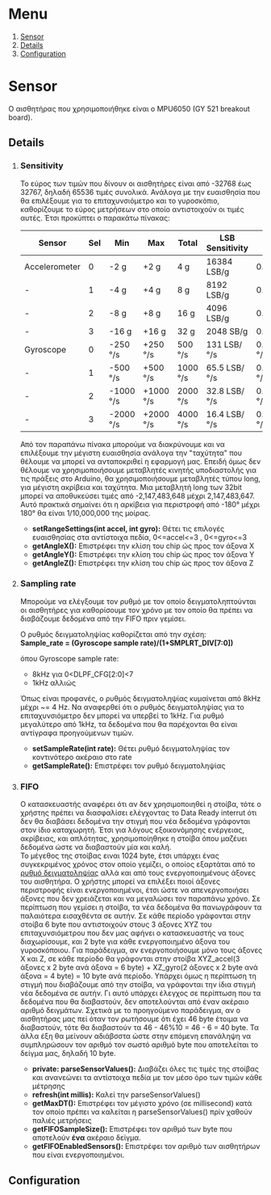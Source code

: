 
# Menu
1. [Sensor](#sensor)
  1. [Details](#details)
  2. [Configuration](#configuration)

# Sensor
 
Ο αισθητήρας που χρησιμοποιήθηκε είναι ο MPU6050 (GY 521 breakout board).

## Details

1. ### Sensitivity
    
      Το εύρος των τιμών που δίνουν οι αισθητήρες είναι από -32768 έως 32767, δηλαδή 65536 τιμές συνολικά. Ανάλογα με την ευαισθησία που θα επιλέξουμε για το επιταχυνσιόμετρο και το γυροσκόπιο, καθορίζουμε το εύρος μετρήσεων στο οποίο αντιστοιχούν οι τιμές αυτές. Έτσι προκύπτει ο παρακάτω πίνακας:
   
   Sensor   |   Sel   |   Min   |   Max   |   Total   |   LSB Sensitivity   |   Sensitivity
   ---|---|---|---|---|---|---
   Accelerometer|0|-2 g|+2 g|4 g|16384 LSB/g|0.06103515625 mg/LSB
   -|1|-4 g|+4 g|8 g|8192 LSB/g|0.1220703125 mg/LSB
   -|2|-8 g|+8 g|16 g|4096 LSB/g|0.244140625 mg/LSB
   -|3|-16 g|+16 g|32 g|2048 SB/g|0.48828125 mg/LSB
   Gyroscope|0|-250 °/s|+250 °/s|500 °/s|131 LSB/°/s|0.00763358778625954198473 °/s/LSB
   -|1|-500 °/s|+500 °/s|1000 °/s|65.5 LSB/°/s|0.01526717557251908396946 °/s/LSB
   -|2|-1000 °/s|+1000 °/s|2000 °/s|32.8 LSB/°/s|0.03053435114503816793893 °/s/LSB
   -|3|-2000 °/s|+2000 °/s|4000 °/s|16.4 LSB/°/s|0.06106870229007633587786 °/s/LSB
   
      Από τον παραπάνω πίνακα μπορούμε να διακρύνουμε και να επιλέξουμε την μέγιστη ευαισθησία ανάλογα την "ταχύτητα" που θέλουμε να μπορεί να ανταποκριθεί η εφαρμογή μας. Επειδή όμως δεν θέλουμε να χρησιμοποιήσουμε μεταβλητές κινητής υποδιαστολής για τις πράξεις στο Arduino, θα χρησιμοποιήσουμε μεταβλητές τύπου long, για μέγιστη ακρίβεια και ταχύτητα. Μια μεταβλητή long των 32bit μπορεί να αποθυκεύσει τιμές από -2,147,483,648 μέχρι 2,147,483,647. Αυτό πρακτικά σημαίνει ότι η αρκίβεια για περιστροφή από -180° μέχρι 180° θα είναι 1/10,000,000 της μοίρας.
   
   * __setRangeSettings(int accel, int gyro):__ Θέτει τις επιλογές ευαισθησίας στα αντίστοιχα πεδία, 0<=accel<=3 , 0<=gyro<=3
   * __getAngleX():__ Επιστρέφει την κλίση του chip ώς προς τον άξονα Χ
   * __getAngleΥ():__ Επιστρέφει την κλίση του chip ώς προς τον άξονα Υ
   * __getAngleΖ():__ Επιστρέφει την κλίση του chip ώς προς τον άξονα Ζ

2. ### Sampling rate
   
      Μπορούμε να ελέγξουμε τον ρυθμό με τον οποίο δειγματοληπτούνται οι αισθητήρες για καθορίσουμε τον χρόνο με τον οποίο θα πρέπει να διαβάζουμε δεδομένα από την FIFO πριν γεμίσει.     
   
      Ο ρυθμός δειγματοληψίας καθορίζεται από την σχέση:  
         __Sample_rate = (Gyroscope sample rate)/(1+SMPLRT_DIV[7:0])__
         
   όπου Gyroscope sample rate:
      * 8kHz για 0<DLPF_CFG[2:0]<7  
      * 1kHz αλλιώς    
   
     Όπως είναι προφανές, ο ρυθμός δειγματοληψίας κυμαίνεται από 8kHz μέχρι ~= 4 Hz. Να αναφερθεί ότι ο ρυθμός δειγματοληψίας για το επιταχυνσιόμετρο δεν μπορεί να υπερβεί το 1kHz. Για ρυθμό μεγαλύτερο από 1kHz, τα δεδομένα που θα παρέχονται θα είναι αντίγραφα προηγούμενων τιμών.

   * __setSampleRate(int rate):__    Θέτει ρυθμό δειγματοληψίας τον κοντινότερο ακέραιο στο rate
   * __getSampleRate():__   Επιστρέφει τον ρυθμό δειγματοληψίας

3. ### FIFO
   
      Ο κατασκευαστής αναφέρει ότι αν δεν χρησιμοποιηθεί η στοίβα, τότε ο χρήστης πρέπει να διασφαλίσει ελέγχοντας το Data Ready interrut ότι δεν θα διαβάσει δεδομένα την στιγμή που νέα δεδομένα γράφονται στον ίδιο καταχωρητή. Έτσι για λόγους εξοικονόμησης ενέργειας, ακρίβειας, και απλότητας, χρησιμοποίηθηκε η στοίβα όπου μαζέυει δεδομένα ώστε να διαβαστούν μία και καλή.  
      Το μέγεθος της στοίβας ειναι 1024 byte, έτσι υπάρχει ένας συγκεκριμένος χρόνος στον οποίο γεμίζει, ο οποίος εξαρτάται από το [ρυθμό δειγματοληψίας](#sampling-rate) αλλά και από τους ενεργοποιημένους άξονες του αισθητήρα. Ο χρήστης μπορεί να επιλέξει ποιοί άξονες περιστροφής είναι ενεργοποιημένοι, έτσι ώστε να απενεργοποιήσει άξονες που δεν χρειάζεται και να μεγαλώσει τον παραπάνω χρόνο. Σε περίπτωση που γεμίσει η στοίβα, τα νέα δεδομένα θα πανωγράφουν τα παλαιότερα εισαχθέντα σε αυτήν. Σε κάθε περίοδο γράφονται στην στοίβα 6 byte που αντιστοιχούν στους 3 άξονες ΧΥΖ του επιταχυνσιόμετρου που δεν μας αφήνει ο κατασκευαστής να τους διαχωρίσουμε, και 2 byte για κάθε ενεργοποιημένο άξονα του γυροσκόποιου. Για παράδειγμα, αν ενεργοποιήσουμε μόνο τους άξονες Χ και Ζ, σε κάθε περίοδο θα γράφονται στην στοίβα ΧΥΖ_accel(3 άξονες x 2 byte ανά άξονα = 6 byte) + XZ_gyro(2 άξονες x 2 byte ανά άξονα = 4 byte) = 10 byte ανά περίοδο.
      Υπάρχει όμως η περίπτωση τη στιγμή που διαβάζουμε από την στοίβα, να γράφονται την ίδια στιγμή νέα δεδομένα σε αυτήν. Γι αυτό υπάρχει έλεγχος σε περίπτωση που τα δεδομένα που θα διαβαστούν, δεν αποτελούνται από έναν ακέραιο αριθμό δειγμάτων. Σχετικά με το προηγούμενο παράδειγμα, αν ο αισθητήρας μας πεί όταν τον ρωτήσουμε ότι έχει 46 byte έτοιμα να διαβαστούν, τότε θα διαβαστούν τα 46 - 46%10 = 46 - 6 = 40 byte. Τα άλλα έξη θα μείνουν αδιάβσστα ώστε στην επόμενη επανάληψη να συμπληρώσουν τον αριθμό τον σωστό αριθμό byte που αποτελείται το δείγμα μας, δηλαδή 10 byte.
      
   * __private: parseSensorValues():__   Διαβάζει όλες τις τιμές της στοίβας και ανανεώνει τα αντίστοιχα πεδία με τον μέσο όρο των τιμών κάθε μέτρησης
   * __refresh(int millis):__   Καλεί την parseSensorValues()
   * __getMaxDT():__   Επιστρέφει τον μέγιστο χρόνο (σε millisecond) κατά τον οποίο πρέπει να καλείται η parseSensorValues() πρίν χαθούν παλιές μετρήσεις
   * __getFIFOSampleSize():__ Επιστρέφει τον αριθμό των byte που αποτελούν __ένα__ ακέραιο δείγμα.
   * __getFIFOEnabledSensors():__ Επιστρέφει τον αριθμό των αισθητήρων που είναι ενεργοποιημένοι.
   

## Configuration
